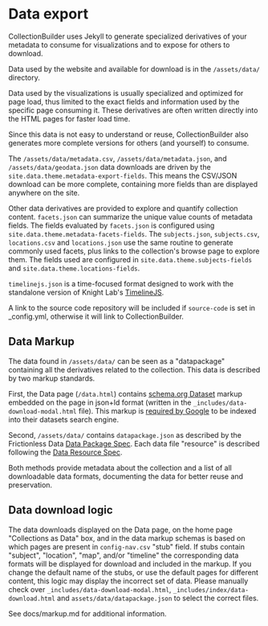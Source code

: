 # Data export

CollectionBuilder uses Jekyll to generate specialized derivatives of your metadata to consume for visualizations and to expose for others to download.

Data used by the website and available for download is in the `/assets/data/` directory.

Data used by the visualizations is usually specialized and optimized for page load, thus limited to the exact fields and information used by the specific page consuming it.
These derivatives are often written directly into the HTML pages for faster load time.

Since this data is not easy to understand or reuse, CollectionBuilder also generates more complete versions for others (and yourself) to consume. 

The `/assets/data/metadata.csv`, `/assets/data/metadata.json`, and `/assets/data/geodata.json` data downloads are driven by the `site.data.theme.metadata-export-fields`. 
This means the CSV/JSON download can be more complete, containing more fields than are displayed anywhere on the site.

Other data derivatives are provided to explore and quantify collection content.
`facets.json` can summarize the unique value counts of metadata fields. 
The fields evaluated by `facets.json` is configured using `site.data.theme.metadata-facets-fields`.
The `subjects.json`, `subjects.csv`, `locations.csv` and `locations.json` use the same routine to generate commonly used facets, plus links to the collection's browse page to explore them.
The fields used are configured in `site.data.theme.subjects-fields` and `site.data.theme.locations-fields`.

`timelinejs.json` is a time-focused format designed to work with the standalone version of Knight Lab's [TimelineJS](http://timeline.knightlab.com/).

A link to the source code repository will be included if `source-code` is set in _config.yml, otherwise it will link to CollectionBuilder.

## Data Markup

The data found in `/assets/data/` can be seen as a "datapackage" containing all the derivatives related to the collection.
This data is described by two markup standards. 

First, the Data page (`/data.html`) contains [schema.org Dataset](https://schema.org/Dataset) markup embedded on the page in json+ld format (written in the `_includes/data-download-modal.html` file). 
This markup is [required by Google](https://developers.google.com/search/docs/data-types/dataset) to be indexed into their datasets search engine. 

Second, `/assets/data/` contains `datapackage.json` as described by the Frictionless Data [Data Package Spec](https://specs.frictionlessdata.io/data-package/).
Each data file "resource" is described following the [Data Resource Spec](https://specs.frictionlessdata.io/data-resource/).

Both methods provide metadata about the collection and a list of all downloadable data formats, documenting the data for better reuse and preservation.

## Data download logic

The data downloads displayed on the Data page, on the home page "Collections as Data" box, and in the data markup schemas is based on which pages are present in `config-nav.csv` "stub" field. 
If stubs contain "subject", "location", "map", and/or "timeline" the corresponding data formats will be displayed for download and included in the markup.
If you change the default name of the stubs, or use the default pages for different content, this logic may display the incorrect set of data. 
Please manually check over `_includes/data-download-modal.html`, `_includes/index/data-download.html` and `assets/data/datapackage.json` to select the correct files.

See docs/markup.md for additional information.
